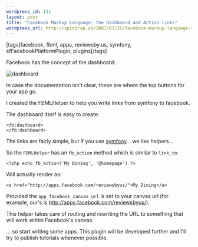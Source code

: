 ```yaml
--- 
wordpress_id: 111
layout: post
title: "Facebook Markup Language: the Dashboard and Action links"
wordpress_url: http://spindrop.us/2007/07/25/facebook-markup-language-the-dashboard-and-action-links/
---
```

[tags]facebook, fbml, apps, reviewsby.us, symfony, sfFacebookPlatformPlugin, plugins[/tags]

Facebook has the concept of the dashboard:

![dashboard](http://developers.facebook.com/images/fbml_dashboard.gif)

In case the documentation isn't clear, these are where the top buttons for your app go.

I created the FBMLHelper to help you write links from symfony to facebook.

The dashboard itself is easy to create:

	<fb:dashboard>
	</fb:dashboard>

The links are fairly simple, but if you use [symfony][]...  we like helpers... 

So the `FBMLHelper` has an `fb_action` method which is similar to `link_to`:

  	<?php echo fb_action('My Dining', '@homepage') ?>

Will actually render as:

	<a href="http://apps.facebook.com/reviewsbyus/">My Dining</a>

Provided the `app_facebook_canvas_url` is set to your canvas url (for example, our's is http://apps.facebook.com/reviewsbyus/).

This helper takes care of routing and rewriting the URL to something that will work within Facebook's canvas.

... so start writing some apps.  This plugin will be developed further and I'll try to publish tutorials whenever possible.

[rbu]: http://reviewsby.us/
[symfony]: http://symfony-project.com/

